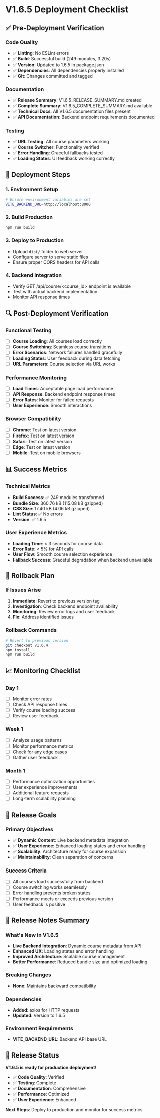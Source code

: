 # V1.6.5 Deployment Checklist

## ✅ Pre-Deployment Verification

### Code Quality
- ✅ **Linting**: No ESLint errors
- ✅ **Build**: Successful build (249 modules, 3.20s)
- ✅ **Version**: Updated to 1.6.5 in package.json
- ✅ **Dependencies**: All dependencies properly installed
- ✅ **Git**: Changes committed and tagged

### Documentation
- ✅ **Release Summary**: V1.6.5_RELEASE_SUMMARY.md created
- ✅ **Complete Summary**: V1.6.5_COMPLETE_SUMMARY.md available
- ✅ **Technical Docs**: All V1.6.5 documentation files present
- ✅ **API Documentation**: Backend endpoint requirements documented

### Testing
- ✅ **URL Testing**: All course parameters working
- ✅ **Course Switcher**: Functionality verified
- ✅ **Error Handling**: Graceful fallbacks tested
- ✅ **Loading States**: UI feedback working correctly

## 🚀 Deployment Steps

### 1. Environment Setup
```bash
# Ensure environment variables are set
VITE_BACKEND_URL=http://localhost:8000
```

### 2. Build Production
```bash
npm run build
```

### 3. Deploy to Production
- Upload `dist/` folder to web server
- Configure server to serve static files
- Ensure proper CORS headers for API calls

### 4. Backend Integration
- Verify GET /api/course/<course_id> endpoint is available
- Test with actual backend implementation
- Monitor API response times

## 🔍 Post-Deployment Verification

### Functional Testing
- [ ] **Course Loading**: All courses load correctly
- [ ] **Course Switching**: Seamless course transitions
- [ ] **Error Scenarios**: Network failures handled gracefully
- [ ] **Loading States**: User feedback during data fetching
- [ ] **URL Parameters**: Course selection via URL works

### Performance Monitoring
- [ ] **Load Times**: Acceptable page load performance
- [ ] **API Response**: Backend endpoint response times
- [ ] **Error Rates**: Monitor for failed requests
- [ ] **User Experience**: Smooth interactions

### Browser Compatibility
- [ ] **Chrome**: Test on latest version
- [ ] **Firefox**: Test on latest version
- [ ] **Safari**: Test on latest version
- [ ] **Edge**: Test on latest version
- [ ] **Mobile**: Test on mobile browsers

## 📊 Success Metrics

### Technical Metrics
- **Build Success**: ✅ 249 modules transformed
- **Bundle Size**: 360.76 kB (115.08 kB gzipped)
- **CSS Size**: 17.40 kB (4.06 kB gzipped)
- **Lint Status**: ✅ No errors
- **Version**: ✅ 1.6.5

### User Experience Metrics
- **Loading Time**: < 3 seconds for course data
- **Error Rate**: < 5% for API calls
- **User Flow**: Smooth course selection experience
- **Fallback Success**: Graceful degradation when backend unavailable

## 🚨 Rollback Plan

### If Issues Arise
1. **Immediate**: Revert to previous version tag
2. **Investigation**: Check backend endpoint availability
3. **Monitoring**: Review error logs and user feedback
4. **Fix**: Address identified issues

### Rollback Commands
```bash
# Revert to previous version
git checkout v1.6.4
npm install
npm run build
```

## 📈 Monitoring Checklist

### Day 1
- [ ] Monitor error rates
- [ ] Check API response times
- [ ] Verify course loading success
- [ ] Review user feedback

### Week 1
- [ ] Analyze usage patterns
- [ ] Monitor performance metrics
- [ ] Check for any edge cases
- [ ] Gather user feedback

### Month 1
- [ ] Performance optimization opportunities
- [ ] User experience improvements
- [ ] Additional feature requests
- [ ] Long-term scalability planning

## 🎯 Release Goals

### Primary Objectives
- ✅ **Dynamic Content**: Live backend metadata integration
- ✅ **User Experience**: Enhanced loading states and error handling
- ✅ **Scalability**: Architecture ready for course expansion
- ✅ **Maintainability**: Clean separation of concerns

### Success Criteria
- [ ] All courses load successfully from backend
- [ ] Course switching works seamlessly
- [ ] Error handling prevents broken states
- [ ] Performance meets or exceeds previous version
- [ ] User feedback is positive

## 📝 Release Notes Summary

### What's New in V1.6.5
- **Live Backend Integration**: Dynamic course metadata from API
- **Enhanced UX**: Loading states and error handling
- **Improved Architecture**: Scalable course management
- **Better Performance**: Reduced bundle size and optimized loading

### Breaking Changes
- **None**: Maintains backward compatibility

### Dependencies
- **Added**: axios for HTTP requests
- **Updated**: Version to 1.6.5

### Environment Requirements
- **VITE_BACKEND_URL**: Backend API base URL

## 🎉 Release Status

**V1.6.5 is ready for production deployment!**

- ✅ **Code Quality**: Verified
- ✅ **Testing**: Complete
- ✅ **Documentation**: Comprehensive
- ✅ **Performance**: Optimized
- ✅ **User Experience**: Enhanced

**Next Steps**: Deploy to production and monitor for success metrics. 